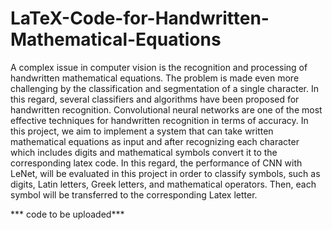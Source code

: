 # LaTeX-Code-for-Handwritten-Mathematical-Equations

A complex issue in computer vision is the recognition and processing of handwritten mathematical equations. The problem is
made even more challenging by the classification and segmentation of a single character. In this regard, several classifiers and algorithms
have been proposed for handwritten recognition. Convolutional neural networks are one of the most effective techniques for handwritten
recognition in terms of accuracy. In this project, we aim to implement a system that can take written mathematical equations as input and
after recognizing each character which includes digits and mathematical symbols convert it to the corresponding latex code. In this regard,
the performance of CNN with LeNet, will be evaluated in this project in order to classify symbols, such as digits, Latin letters, Greek
letters, and mathematical operators. Then, each symbol will be transferred to the corresponding Latex letter.


*** code to be uploaded***
